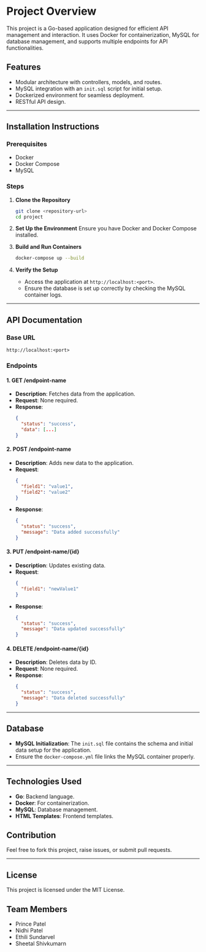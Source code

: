 
# Project Overview

This project is a Go-based application designed for efficient API management and interaction. It uses Docker for containerization, MySQL for database management, and supports multiple endpoints for API functionalities.

## Features
- Modular architecture with controllers, models, and routes.
- MySQL integration with an `init.sql` script for initial setup.
- Dockerized environment for seamless deployment.
- RESTful API design.

---

## Installation Instructions

### Prerequisites
- Docker
- Docker Compose
- MySQL

### Steps
1. **Clone the Repository**
   ```bash
   git clone <repository-url>
   cd project
   ```

2. **Set Up the Environment**
   Ensure you have Docker and Docker Compose installed.

3. **Build and Run Containers**
   ```bash
   docker-compose up --build
   ```

4. **Verify the Setup**
   - Access the application at `http://localhost:<port>`.
   - Ensure the database is set up correctly by checking the MySQL container logs.

---

## API Documentation

### Base URL
`http://localhost:<port>`

### Endpoints

#### 1. **GET /endpoint-name**
- **Description**: Fetches data from the application.
- **Request**: None required.
- **Response**:
  ```json
  {
    "status": "success",
    "data": [...]
  }
  ```

#### 2. **POST /endpoint-name**
- **Description**: Adds new data to the application.
- **Request**:
  ```json
  {
    "field1": "value1",
    "field2": "value2"
  }
  ```
- **Response**:
  ```json
  {
    "status": "success",
    "message": "Data added successfully"
  }
  ```

#### 3. **PUT /endpoint-name/{id}**
- **Description**: Updates existing data.
- **Request**:
  ```json
  {
    "field1": "newValue1"
  }
  ```
- **Response**:
  ```json
  {
    "status": "success",
    "message": "Data updated successfully"
  }
  ```

#### 4. **DELETE /endpoint-name/{id}**
- **Description**: Deletes data by ID.
- **Request**: None required.
- **Response**:
  ```json
  {
    "status": "success",
    "message": "Data deleted successfully"
  }
  ```

---

## Database
- **MySQL Initialization**: The `init.sql` file contains the schema and initial data setup for the application.
- Ensure the `docker-compose.yml` file links the MySQL container properly.

---

## Technologies Used
- **Go**: Backend language.
- **Docker**: For containerization.
- **MySQL**: Database management.
- **HTML Templates**: Frontend templates.

## Contribution
Feel free to fork this project, raise issues, or submit pull requests.

---

## License
This project is licensed under the MIT License.

## Team Members

- Prince Patel
- Nidhi Patel
- Ethili Sundarvel
- Sheetal Shivkumarn
